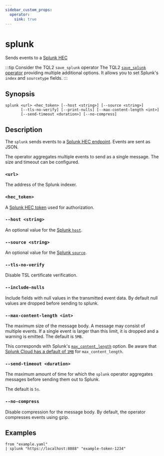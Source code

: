 ```yaml
---
sidebar_custom_props:
  operator:
    sink: true
---
```


# splunk

Sends events to a [Splunk HEC](https://docs.splunk.com/Documentation/Splunk/9.3.1/Data/UsetheHTTPEventCollector)

:::tip Consider the TQL2 `save_splunk` operator
The TQL2 [`save_splunk` operator](../tql2/operators/save_splunk.md) providing
multiple additional options. It allows you to set Splunk's `index` and
`sourcetype` fields.
:::

## Synopsis

```
splunk <url> <hec_token> [--host <string>] [--source <string>]
       [--tls-no-verify] [--print-nulls] [--max-content-length <int>]
       [--send-timeout <duration>] [--no-compress]
```

## Description

The `splunk` sends events to a [Splunk HEC endpoint](https://docs.splunk.com/Documentation/Splunk/9.3.1/Data/UsetheHTTPEventCollector).
Events are sent as JSON.

The operator aggregates multiple events to send as a single message. The size
and timeout can be configured.

### `<url>`

The address of the Splunk indexer.

### `<hec_token>`

A [Splunk HEC token](https://docs.splunk.com/Documentation/Splunk/9.3.1/Data/UsetheHTTPEventCollector#Create_an_Event_Collector_token_on_Splunk_Cloud_Platform) used for authorization.

### `--host <string>`

An optional value for the [Splunk `host`](https://docs.splunk.com/Splexicon:Host).

### `--source <string>`

An optional value for the [Splunk `source`](https://docs.splunk.com/Splexicon:Source).

### `--tls-no-verify`

Disable TSL certificate verification.

### `--include-nulls`

Include fields with null values in the transmitted event data. By default null
values are dropped before sending to splunk.

### `--max-content-length <int>`

The maximum size of the message body. A message may consist of multiple events.
If a single event is larger than this limit, it is dropped and a warning is emitted.
The default is `5MB`.

This corresponds with Splunk's [`max_content_length`](https://docs.splunk.com/Documentation/Splunk/9.3.1/Admin/Limitsconf#.5Bhttp_input.5D) option. Be aware that [Splunk Cloud has a default of `1MB`](https://docs.splunk.com/Documentation/SplunkCloud/9.2.2406/Service/SplunkCloudservice#Using_HTTP_Event_Collector_.28HEC.29)
for `max_content_length`.

### `--send-timeout <duration>`

The maximum amount of time for which the `splunk` operator aggregates messages
before sending them out to Splunk.

The default is `5s`.

### `--no-compress`

Disable compression for the message body. By default, the operator compresses
events using gzip.

## Examples
```
from "example.yaml"
| splunk "https://localhost:8088" "example-token-1234"
```

